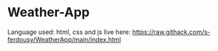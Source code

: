 # Weather-App
Language used: html, css and js
live here: https://raw.githack.com/s-ferdousy/WeatherApp/main/index.html
